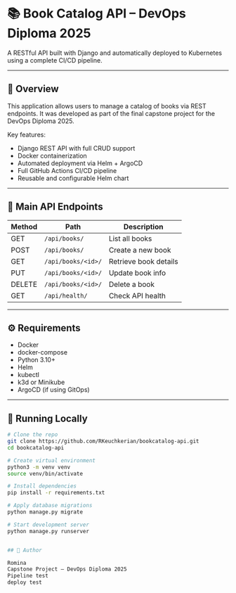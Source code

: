 # 📚 Book Catalog API – DevOps Diploma 2025

A RESTful API built with Django and automatically deployed to Kubernetes using a complete CI/CD pipeline.

---

## 🧠 Overview

This application allows users to manage a catalog of books via REST endpoints. It was developed as part of the final capstone project for the DevOps Diploma 2025.

Key features:

- Django REST API with full CRUD support
- Docker containerization
- Automated deployment via Helm + ArgoCD
- Full GitHub Actions CI/CD pipeline
- Reusable and configurable Helm chart

---

## 🚀 Main API Endpoints

| Method | Path                   | Description                  |
|--------|------------------------|------------------------------|
| GET    | `/api/books/`          | List all books               |
| POST   | `/api/books/`          | Create a new book            |
| GET    | `/api/books/<id>/`     | Retrieve book details        |
| PUT    | `/api/books/<id>/`     | Update book info             |
| DELETE | `/api/books/<id>/`     | Delete a book                |
| GET    | `/api/health/`         | Check API health             |

---

## ⚙️ Requirements

- Docker
- docker-compose
- Python 3.10+
- Helm
- kubectl
- k3d or Minikube
- ArgoCD (if using GitOps)

---

## 🧪 Running Locally

```bash
# Clone the repo
git clone https://github.com/RKeuchkerian/bookcatalog-api.git
cd bookcatalog-api

# Create virtual environment
python3 -m venv venv
source venv/bin/activate

# Install dependencies
pip install -r requirements.txt

# Apply database migrations
python manage.py migrate

# Start development server
python manage.py runserver


## 👤 Author

Romina  
Capstone Project – DevOps Diploma 2025
Pipeline test
deploy test
